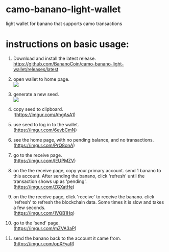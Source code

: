 # camo-banano-light-wallet
light wallet for banano that supports camo transactions

# instructions on basic usage:

1. Download and install the latest release.  
https://github.com/BananoCoin/camo-banano-light-wallet/releases/latest

2. open wallet to home page.  
![](https://imgur.com/XJ5bXGm)

3. generate a new seed.  
![](https://imgur.com/6n7mDey)

4. copy seed to clipboard.  
!(https://imgur.com/AhgAsA1)

5. use seed to log in to the wallet.  
(https://imgur.com/6evbCmN)

6. see the home page, with no pending balance, and no transactions.  
(https://imgur.com/PrQ8onA)

7. go to the receive page.  
(https://imgur.com/IEUPMZV)

8. on the the receive page, copy your primary account. send 1 banano to this account. After sending the banano, click 'refresh' until the transaction shows up as 'pending'.  
(https://imgur.com/ZGXatHe)

9. on the the receive page, click 'receive' to receive the banano. click 'refresh' to refresh the blockchain data. Some times it is slow and takes a few seconds.  
(https://imgur.com/1VQB1Hp)

10. go to the 'send' page.  
(https://imgur.com/mZVA3aP)

11. send the banano back to the account it came from.  
(https://imgur.com/opXFyaR)
